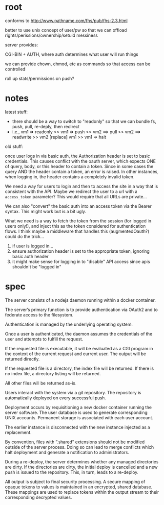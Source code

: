 root
====

conforms to http://www.pathname.com/fhs/pub/fhs-2.3.html

better to use unix concept of user/pw so that we can offload rights/perissions/ownership/setuid messiness

server provides:

CGI-BIN + AUTH, where auth determines what user will run things

we can provide chown, chmod, etc as commands so that access can be controlled

roll up stats/permissions on push?

notes
=====

latest stuff:

- there should be a way to switch to "readonly" so that we can bundle fs, push, pull, re-deply, then redirect
- i.e., vm1 => readonly >> vm1 => push >> vm2 ==> pull >> vm2 ==> readwrite >> vm2 [replace] vm1 >> vm1 => halt

old stuff:

once user logs in via basic auth, the Authorization header is set to basic credentials. This causes conflict
with the oauth server, which expects ONE of query, body, or this header to contain a token. Since in some
cases the query AND the header contain a token, an error is raised. In other instances, when logging in,
the header contains a completely invalid token.

We need a way for users to login and then to access the site in a way that is consistent with the API. Maybe
we redirect the user to a url with a `access_token` parameter? This would require that all URLs are private...

We can also "convert" the basic auth into an access token via the Bearer syntax. This might work but is a bit
ugly.

What we need is a way to fetch the token from the session (for logged in users only!), and inject this as the
token considered for authentication flows. I think maybe a middleware that handles this (augmentedOauth?) could
do the trick...

1. if user is logged in...
2. ensure authorization header is set to the appropriate token, ignoring basic auth header
3. it might make sense for logging in to "disable" API access since apis shouldn't be "logged in"

spec
====

The server consists of a nodejs daemon running within a docker container.
 
The server’s primary function is to provide authentication via OAuth2 and to federate access to the filesystem.
 
Authentication is managed by the underlying operating system.
 
Once a user is authenticated, the daemon assumes the credentials of the user and attempts to fulfill the request.
 
If the requested file is executable, it will be evaluated as a CGI program in the context of the current request and current user. The output will be returned directly.
 
If the requested file is a directory, the index file will be returned. If there is no index file, a directory listing will be returned.
 
All other files will be returned as-is.
 
Users interact with the system via a git repository. The repository is automatically deployed on every successful push.
 
Deployment occurs by requisitioning a new docker container running the server software. The user database is used to generate corresponding UNIX accounts. Permanent storage is associated with each user account.
 
The earlier instance is disconnected with the new instance injected as a replacement.
 
By convention, files with “.shared” extensions should not be modified outside of the server process. Doing so can lead to merge conflicts which halt deployment and generate a notification to administrators.
 
During a re-deploy, the server determines whether any managed directories are dirty. If the directories are dirty, the initial deploy is cancelled and a new push is issued to the repository. This, in turn, leads to a re-deploy.

All output is subject to final security processing. A secure mapping of opaque tokens to values is maintained in an encrypted, shared database. These mappings are used to replace tokens within the output stream to their corresponding decrypted values.

